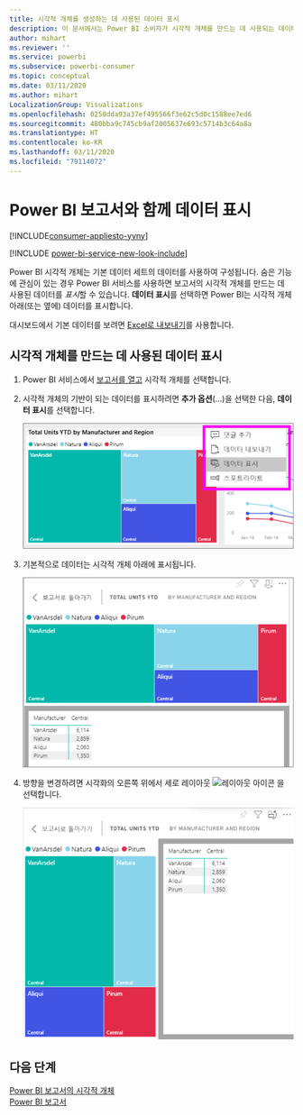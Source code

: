 ```yaml
---
title: 시각적 개체를 생성하는 데 사용된 데이터 표시
description: 이 문서에서는 Power BI 소비자가 시각적 개체를 만드는 데 사용되는 데이터를 어떻게 "볼 수 있는지" 설명합니다.
author: mihart
ms.reviewer: ''
ms.service: powerbi
ms.subservice: powerbi-consumer
ms.topic: conceptual
ms.date: 03/11/2020
ms.author: mihart
LocalizationGroup: Visualizations
ms.openlocfilehash: 0250dda93a37ef495566f3e62c5d0c1588ee7ed6
ms.sourcegitcommit: 480bba9c745cb9af2005637e693c5714b3c64a8a
ms.translationtype: HT
ms.contentlocale: ko-KR
ms.lasthandoff: 03/11/2020
ms.locfileid: "79114072"
---
```

# <a name="show-data-with-power-bi-reports"></a>Power BI 보고서와 함께 데이터 표시

[!INCLUDE[consumer-appliesto-yyny](../includes/consumer-appliesto-yyny.md)]

[!INCLUDE [power-bi-service-new-look-include](../includes/power-bi-service-new-look-include.md)]

Power BI 시각적 개체는 기본 데이터 세트의 데이터를 사용하여 구성됩니다. 숨은 기능에 관심이 있는 경우 Power BI 서비스를 사용하면 보고서의 시각적 개체를 만드는 데 사용된 데이터를 *표시*할 수 있습니다. **데이터 표시**를 선택하면 Power BI는 시각적 개체 아래(또는 옆에) 데이터를 표시합니다.

대시보드에서 기본 데이터를 보려면 [Excel로 내보내기](end-user-export.md)를 사용합니다.

## <a name="show-the-data-being-used-to-create-a-report-visual"></a>시각적 개체를 만드는 데 사용된 데이터 표시
1. Power BI 서비스에서 [보고서를 열고](end-user-report-open.md) 시각적 개체를 선택합니다.  
2. 시각적 개체의 기반이 되는 데이터를 표시하려면 **추가 옵션**(...)을 선택한 다음, **데이터 표시**를 선택합니다.
   
   ![데이터 표시 선택](./media/end-user-show-data/power-bi-explore-show-data-newer.png)
3. 기본적으로 데이터는 시각적 개체 아래에 표시됩니다.
   
   ![시각적 개체 및 데이터 세로 표시](./media/end-user-show-data/power-bi-show-data-new.png)

4. 방향을 변경하려면 시각화의 오른쪽 위에서 세로 레이아웃 ![레이아웃 아이콘](media/end-user-show-data/power-bi-vertical-icon-new.png) 을 선택합니다.
   
   ![시각적 개체 및 데이터 가로 표시](./media/end-user-show-data/power-bi-show-data-rotate.png)

## <a name="next-steps"></a>다음 단계
[Power BI 보고서의 시각적 개체](../visuals/power-bi-report-visualizations.md)    
[Power BI 보고서](end-user-reports.md)    
